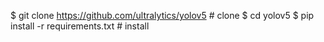 $ git clone https://github.com/ultralytics/yolov5  # clone
$ cd yolov5
$ pip install -r requirements.txt  # install